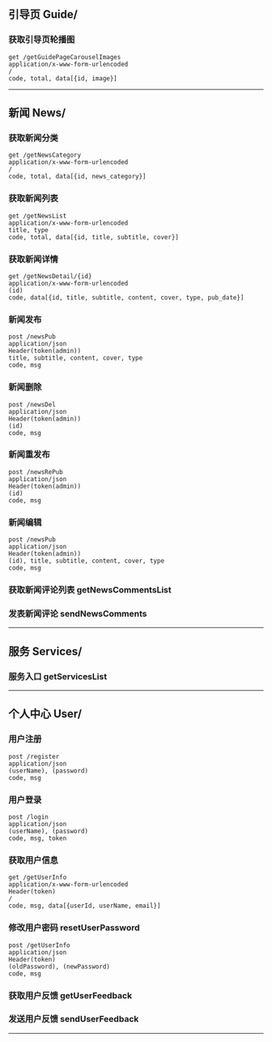 ## 引导页 Guide/

### 获取引导页轮播图

```
get /getGuidePageCarouselImages
application/x-www-form-urlencoded
/
code, total, data[{id, image}]
```

---

## 新闻 News/

### 获取新闻分类

```
get /getNewsCategory
application/x-www-form-urlencoded
/
code, total, data[{id, news_category}]
```

### 获取新闻列表

```
get /getNewsList
application/x-www-form-urlencoded
title, type
code, total, data[{id, title, subtitle, cover}]
```

### 获取新闻详情

```
get /getNewsDetail/{id}
application/x-www-form-urlencoded
(id)
code, data[{id, title, subtitle, content, cover, type, pub_date}]
```

### 新闻发布

```
post /newsPub
application/json
Header(token(admin))
title, subtitle, content, cover, type
code, msg
```

### 新闻删除

```
post /newsDel
application/json
Header(token(admin))
(id)
code, msg
```

### 新闻重发布

```
post /newsRePub
application/json
Header(token(admin))
(id)
code, msg
```

### 新闻编辑

```
post /newsPub
application/json
Header(token(admin))
(id), title, subtitle, content, cover, type
code, msg
```

### 获取新闻评论列表 getNewsCommentsList

### 发表新闻评论 sendNewsComments

---

## 服务 Services/

### 服务入口 getServicesList

---

## 个人中心 User/

### 用户注册

```
post /register
application/json
(userName), (password)
code, msg
```

### 用户登录

```
post /login
application/json
(userName), (password)
code, msg, token
```

### 获取用户信息

```
get /getUserInfo
application/x-www-form-urlencoded
Header(token)
/
code, msg, data[{userId, userName, email}]
```

### 修改用户密码 resetUserPassword

```
post /getUserInfo
application/json
Header(token)
(oldPassword), (newPassword)
code, msg
```

### 获取用户反馈 getUserFeedback

### 发送用户反馈 sendUserFeedback

---
